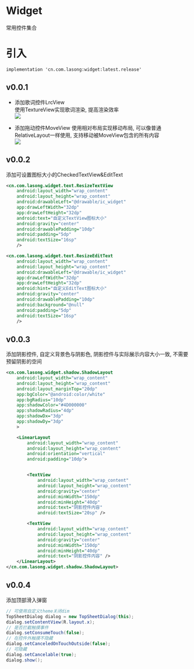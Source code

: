 # Widget
常用控件集合

# 引入

```
implementation 'cn.com.lasong:widget:latest.release'
```

## v0.0.1  

* 添加歌词控件LrcView  
使用TextureView实现歌词渲染, 提高渲染效率  
![](https://www.lasong.com.cn/assets/img/gif/lyric.gif)

* 添加拖动控件MoveView
 使用相对布局实现移动布局, 可以像普通RelativeLayout一样使用, 支持移动被MoveView包含的所有内容   
 ![](https://www.lasong.com.cn/assets/img/gif/move.gif)

## v0.0.2

添加可设置图标大小的CheckedTextView&EditText

```xml
<cn.com.lasong.widget.text.ResizeTextView
    android:layout_width="wrap_content"
    android:layout_height="wrap_content"
    android:drawableLeft="@drawable/ic_widget"
    app:drawLeftWidth="32dp"
    app:drawLeftHeight="32dp"
    android:text="自定义TextView图标大小"
    android:gravity="center"
    android:drawablePadding="10dp"
    android:padding="5dp"
    android:textSize="16sp"
    />

<cn.com.lasong.widget.text.ResizeEditText
    android:layout_width="wrap_content"
    android:layout_height="wrap_content"
    android:drawableLeft="@drawable/ic_widget"
    app:drawLeftWidth="32dp"
    app:drawLeftHeight="32dp"
    android:hint="自定义EditText图标大小"
    android:gravity="center"
    android:drawablePadding="10dp"
    android:background="@null"
    android:padding="5dp"
    android:textSize="16sp"
    />
```

## v0.0.3

添加阴影控件, 自定义背景色与阴影色, 阴影控件与实际展示内容大小一致, 不需要预留阴影的空间

```xml
<cn.com.lasong.widget.shadow.ShadowLayout
    android:layout_width="wrap_content"
    android:layout_height="wrap_content"
    android:layout_marginTop="20dp"
    app:bgColor="@android:color/white"
    app:bgRadius="10dp"
    app:shadowColor="#4D000000"
    app:shadowRadius="4dp"
    app:shadowDx="3dp"
    app:shadowDy="3dp"
    >

    <LinearLayout
        android:layout_width="wrap_content"
        android:layout_height="wrap_content"
        android:orientation="vertical"
        android:padding="10dp">


        <TextView
            android:layout_width="wrap_content"
            android:layout_height="wrap_content"
            android:gravity="center"
            android:minWidth="150dp"
            android:minHeight="40dp"
            android:text="阴影控件内容"
            android:textSize="20sp" />

        <TextView
            android:layout_width="wrap_content"
            android:layout_height="wrap_content"
            android:gravity="center"
            android:minWidth="150dp"
            android:minHeight="40dp"
            android:text="阴影控件内容" />
    </LinearLayout>
</cn.com.lasong.widget.shadow.ShadowLayout>
```

## v0.0.4

添加顶部滑入弹窗

```java
// 可使用自定义theme关闭dim
TopSheetDialog dialog = new TopSheetDialog(this);
dialog.setContentView(R.layout.x);
// 是否拦截触摸事件
dialog.setConsumeTouch(false);
// 在控件外触摸不隐藏
dialog.setCanceledOnTouchOutside(false);
// 可隐藏
dialog.setCancelable(true);
dialog.show();
```
